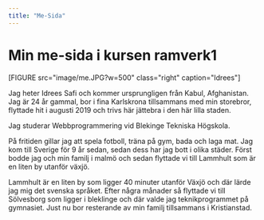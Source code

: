 ```yaml
---
title: "Me-Sida"
---
```

Min me-sida i kursen ramverk1
=========================

[FIGURE src="image/me.JPG?w=500" class="right" caption="Idrees"]

Jag heter Idrees Safi och kommer ursprungligen från Kabul, Afghanistan.
Jag är 24 år gammal, bor i fina Karlskrona tillsammans med min storebror, flyttade hit i augusti 2019 och trivs här jättebra i den här lilla staden.

Jag studerar Webbprogrammering vid Blekinge Tekniska Högskola.

På fritiden gillar jag att spela fotboll, träna på gym, bada och laga mat.
Jag kom till Sverige för 9 år sedan, sedan dess har jag bott i olika städer.
Först bodde jag och min familj i malmö och sedan flyttade vi till Lammhult som är en liten by
utanför växjö.

Lammhult är en liten by som ligger 40 minuter utanför Växjö och där lärde jag mig det svenska språket.
Efter några månader så flyttade vi till Sölvesborg som ligger i bleklinge och där valde jag teknikprogrammet på gymnasiet. Just nu bor resterande av min familj tillsammans i Kristianstad.
